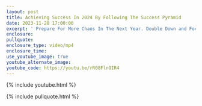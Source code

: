 ```yaml
---
layout: post
title: Achieving Success In 2024 By Following The Success Pyramid
date: 2023-11-28 17:00:00
excerpt: ' Prepare For More Chaos In The Next Year. Double Down and Focus On What You Can Control. '
enclosure:
pullquote:
enclosure_type: video/mp4
enclosure_time:
use_youtube_image: true
youtube_alternate_image:
youtube_code: https://youtu.be/rR08FlnOIR4
---
```

{% include youtube.html %}

{% include pullquote.html %}
